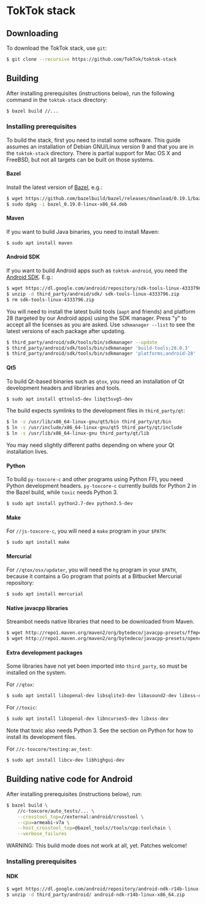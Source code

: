 # TokTok stack

## Downloading

To download the TokTok stack, use `git`:

```sh
$ git clone --recursive https://github.com/TokTok/toktok-stack
```

## Building

After installing prerequisites (instructions below), run the following command
in the `toktok-stack` directory:

```sh
$ bazel build //...
```

### Installing prerequisites

To build the stack, first you need to install some software. This guide
assumes an installation of Debian GNU/Linux version 9 and that you are in the
`toktok-stack` directory. There is partial support for Mac OS X and FreeBSD,
but not all targets can be built on those systems.

#### Bazel

Install the latest version of
[Bazel](https://github.com/bazelbuild/bazel/releases), e.g.:

```sh
$ wget https://github.com/bazelbuild/bazel/releases/download/0.19.1/bazel_0.19.0-linux-x86_64.deb
$ sudo dpkg -i bazel_0.19.0-linux-x86_64.deb
```

#### Maven

If you want to build Java binaries, you need to install Maven:

```sh
$ sudo apt install maven
```

#### Android SDK

If you want to build Android apps such as `toktok-android`, you need the
[Android SDK](https://developer.android.com/studio/index.html). E.g.:

```sh
$ wget https://dl.google.com/android/repository/sdk-tools-linux-4333796.zip
$ unzip -d third_party/android/sdk/ sdk-tools-linux-4333796.zip
$ rm sdk-tools-linux-4333796.zip
```

You will need to install the latest build tools (`aapt` and friends) and
platform 28 (targeted by our Android apps) using the SDK manager. Press "y"
to accept all the licenses as you are asked. Use `sdkmanager --list` to see
the latest versions of each package after updating.

```sh
$ third_party/android/sdk/tools/bin/sdkmanager --update
$ third_party/android/sdk/tools/bin/sdkmanager 'build-tools;28.0.3'
$ third_party/android/sdk/tools/bin/sdkmanager 'platforms;android-28'
```

#### Qt5

To build Qt-based binaries such as `qtox`, you need an installation of Qt
development headers and libraries and tools.

```sh
$ sudo apt install qttools5-dev libqt5svg5-dev
```

The build expects symlinks to the development files in `third_party/qt`:

```sh
$ ln -s /usr/lib/x86_64-linux-gnu/qt5/bin third_party/qt/bin
$ ln -s /usr/include/x86_64-linux-gnu/qt5 third_party/qt/include
$ ln -s /usr/lib/x86_64-linux-gnu third_party/qt/lib
```

You may need slightly different paths depending on where your Qt installation
lives.

#### Python

To build `py-toxcore-c` and other programs using Python FFI, you need Python
development headers. `py-toxcore-c` currently builds for Python 2 in the Bazel
build, while `toxic` needs Python 3.

```sh
$ sudo apt install python2.7-dev python3.5-dev
```

#### Make

For `//js-toxcore-c`, you will need a `make` program in your `$PATH`:

```sh
$ sudo apt install make
```

#### Mercurial

For `//qtox/osx/updater`, you will need the `hg` program in your `$PATH`,
because it contains a Go program that points at a Bitbucket Mercurial
repository:

```sh
$ sudo apt install mercurial
```

#### Native javacpp libraries

Streambot needs native libraries that need to be downloaded from Maven.

```sh
$ wget http://repo1.maven.org/maven2/org/bytedeco/javacpp-presets/ffmpeg/3.4.1-1.4/ffmpeg-3.4.1-1.4-linux-x86_64.jar -O third_party/javacpp/ffmpeg/jar/ffmpeg-3.4.1-1.4-linux-x86_64.jar
$ wget http://repo1.maven.org/maven2/org/bytedeco/javacpp-presets/opencv/3.4.0-1.4/opencv-3.4.0-1.4-linux-x86_64.jar -O third_party/javacpp/opencv/jar/opencv-3.4.0-1.4-linux-x86_64.jar
```

#### Extra development packages

Some libraries have not yet been imported into `third_party`, so must be
installed on the system.

For `//qtox`:
```sh
$ sudo apt install libopenal-dev libsqlite3-dev libasound2-dev libxss-dev
```

For `//toxic`:
```sh
$ sudo apt install libopenal-dev libncurses5-dev libxss-dev
```

Note that toxic also needs Python 3. See the section on Python for how to
install its development files.

For `//c-toxcore/testing:av_test`:
```sh
$ sudo apt install libcv-dev libhighgui-dev
```

## Building native code for Android

After installing prerequisites (instructions below), run:

```sh
$ bazel build \
    //c-toxcore/auto_tests/... \
    --crosstool_top=//external:android/crosstool \
    --cpu=armeabi-v7a \
    --host_crosstool_top=@bazel_tools//tools/cpp:toolchain \
    --verbose_failures
```

WARNING: This build mode does not work at all, yet. Patches welcome!

### Installing prerequisites

#### NDK

```sh
$ wget https://dl.google.com/android/repository/android-ndk-r14b-linux-x86_64.zip
$ unzip -d third_party/android/ android-ndk-r14b-linux-x86_64.zip
```
